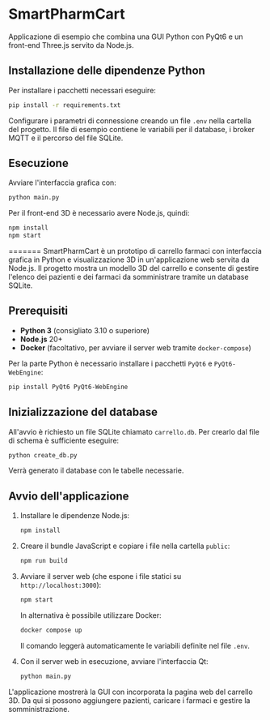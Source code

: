 # SmartPharmCart

Applicazione di esempio che combina una GUI Python con PyQt6 e un front-end Three.js servito da Node.js.

## Installazione delle dipendenze Python

Per installare i pacchetti necessari eseguire:

```bash
pip install -r requirements.txt
```

Configurare i parametri di connessione creando un file `.env` nella
cartella del progetto. Il file di esempio contiene le variabili per il
database, i broker MQTT e il percorso del file SQLite.

## Esecuzione

Avviare l'interfaccia grafica con:

```bash
python main.py
```

Per il front-end 3D è necessario avere Node.js, quindi:

```bash
npm install
npm start
```


=======
SmartPharmCart è un prototipo di carrello farmaci con interfaccia grafica in Python e visualizzazione 3D in un'applicazione web servita da Node.js. Il progetto mostra un modello 3D del carrello e consente di gestire l'elenco dei pazienti e dei farmaci da somministrare tramite un database SQLite.

## Prerequisiti

- **Python 3** (consigliato 3.10 o superiore)
- **Node.js** 20+
- **Docker** (facoltativo, per avviare il server web tramite `docker-compose`)

Per la parte Python è necessario installare i pacchetti `PyQt6` e `PyQt6-WebEngine`:

```bash
pip install PyQt6 PyQt6-WebEngine
```

## Inizializzazione del database

All'avvio è richiesto un file SQLite chiamato `carrello.db`. Per crearlo dal file di schema è sufficiente eseguire:

```bash
python create_db.py
```

Verrà generato il database con le tabelle necessarie.

## Avvio dell'applicazione

1. Installare le dipendenze Node.js:

   ```bash
   npm install
   ```

2. Creare il bundle JavaScript e copiare i file nella cartella `public`:

   ```bash
   npm run build
   ```

3. Avviare il server web (che espone i file statici su `http://localhost:3000`):

   ```bash
   npm start
   ```

   In alternativa è possibile utilizzare Docker:

   ```bash
   docker compose up
   ```
   Il comando leggerà automaticamente le variabili definite nel file `.env`.

4. Con il server web in esecuzione, avviare l'interfaccia Qt:

   ```bash
   python main.py
   ```

L'applicazione mostrerà la GUI con incorporata la pagina web del carrello 3D. Da qui si possono aggiungere pazienti, caricare i farmaci e gestire la somministrazione.


